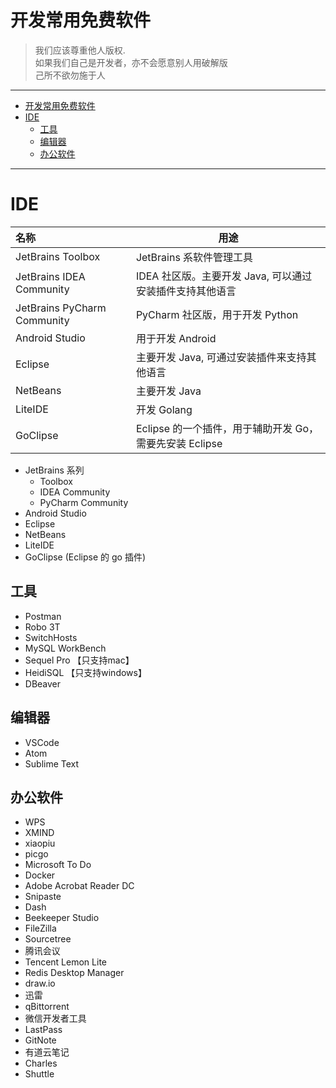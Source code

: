 # 开发常用免费软件

> 我们应该尊重他人版权.  
> 如果我们自己是开发者，亦不会愿意别人用破解版  
> 己所不欲勿施于人

---

- [开发常用免费软件](#开发常用免费软件)
- [IDE](#ide)
  - [工具](#工具)
  - [编辑器](#编辑器)
  - [办公软件](#办公软件)

---
# IDE

名称 | 用途
:---|---
JetBrains Toolbox | JetBrains 系软件管理工具
JetBrains IDEA Community | IDEA 社区版。主要开发 Java, 可以通过安装插件支持其他语言
JetBrains PyCharm Community | PyCharm 社区版，用于开发 Python
Android Studio | 用于开发 Android
Eclipse | 主要开发 Java, 可通过安装插件来支持其他语言
NetBeans | 主要开发 Java
LiteIDE | 开发 Golang
GoClipse | Eclipse 的一个插件，用于辅助开发 Go，需要先安装 Eclipse

- JetBrains 系列
  - Toolbox
  - IDEA Community
  - PyCharm Community
- Android Studio
- Eclipse
- NetBeans
- LiteIDE
- GoClipse (Eclipse 的 go 插件)

## 工具

- Postman
- Robo 3T
- SwitchHosts
- MySQL WorkBench
- Sequel Pro 【只支持mac】
- HeidiSQL 【只支持windows】
- DBeaver
## 编辑器

- VSCode
- Atom
- Sublime Text

## 办公软件

- WPS
- XMIND
- xiaopiu
- picgo
- Microsoft To Do
- Docker
- Adobe Acrobat Reader DC
- Snipaste
- Dash
- Beekeeper Studio
- FileZilla
- Sourcetree
- 腾讯会议
- Tencent Lemon Lite
- Redis Desktop Manager
- draw.io
- 迅雷
- qBittorrent
- 微信开发者工具
- LastPass
- GitNote
- 有道云笔记
- Charles
- Shuttle
